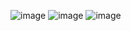 ![image](https://github.com/user-attachments/assets/9aad8c93-bdd3-48c9-88dd-9ed734695d4b)
![image](https://github.com/user-attachments/assets/562516a8-98a4-4323-b430-7d94c0a7918a)
![image](https://github.com/user-attachments/assets/6220e6b3-869b-49a6-8348-f9842833e25d)

